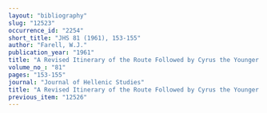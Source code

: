 ```yaml
---
layout: "bibliography"
slug: "12523"
occurrence_id: "2254"
short_title: "JHS 81 (1961), 153-155"
author: "Farell, W.J."
publication_year: "1961"
title: "A Revised Itinerary of the Route Followed by Cyrus the Younger through Syria, 401 B.C."
volume_no_: "81"
pages: "153-155"
journal: "Journal of Hellenic Studies"
title: "A Revised Itinerary of the Route Followed by Cyrus the Younger through Syria, 401 B.C."
previous_item: "12526"
---
```

